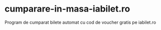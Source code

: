 # cumparare-in-masa-iabilet.ro
 Program de cumparat bilete automat cu cod de voucher gratis pe iabilet.ro
